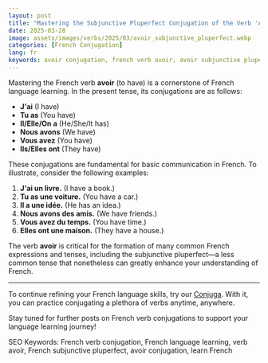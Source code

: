```yaml
---
layout: post
title: "Mastering the Subjunctive Pluperfect Conjugation of the Verb 'Avoir'"
date: 2025-03-28
image: assets/images/verbs/2025/03/avoir_subjunctive_pluperfect.webp
categories: [French Conjugation]
lang: fr
keywords: avoir conjugation, french verb avoir, avoir subjunctive pluperfect, french conjugation, learn french
---
```


Mastering the French verb **avoir** (to have) is a cornerstone of French language learning. In the present tense, its conjugations are as follows:

- **J'ai** (I have)
- **Tu as** (You have)
- **Il/Elle/On a** (He/She/It has)
- **Nous avons** (We have)
- **Vous avez** (You have)
- **Ils/Elles ont** (They have)

These conjugations are fundamental for basic communication in French. To illustrate, consider the following examples:

1. **J'ai un livre.** (I have a book.)
2. **Tu as une voiture.** (You have a car.)
3. **Il a une idée.** (He has an idea.)
4. **Nous avons des amis.** (We have friends.)
5. **Vous avez du temps.** (You have time.)
6. **Elles ont une maison.** (They have a house.)

The verb **avoir** is critical for the formation of many common French expressions and tenses, including the subjunctive pluperfect—a less common tense that nonetheless can greatly enhance your understanding of French.

---

To continue refining your French language skills, try our [Conjuga]({{site.appStore.url}}). With it, you can practice conjugating a plethora of verbs anytime, anywhere.

Stay tuned for further posts on French verb conjugations to support your language learning journey!

SEO Keywords: French verb conjugation, French language learning, verb avoir, French subjunctive pluperfect, avoir conjugation, learn French
